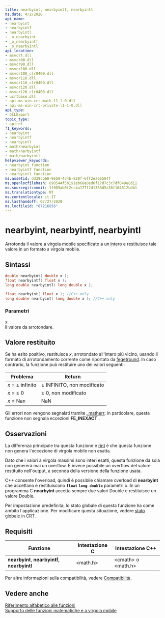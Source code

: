 ```yaml
---
title: nearbyint, nearbyintf, nearbyintl
ms.date: 4/2/2020
api_name:
- nearbyint
- nearbyintf
- nearbyintl
- _o_nearbyint
- _o_nearbyintf
- _o_nearbyintl
api_location:
- msvcrt.dll
- msvcr80.dll
- msvcr90.dll
- msvcr100.dll
- msvcr100_clr0400.dll
- msvcr110.dll
- msvcr110_clr0400.dll
- msvcr120.dll
- msvcr120_clr0400.dll
- ucrtbase.dll
- api-ms-win-crt-math-l1-1-0.dll
- api-ms-win-crt-private-l1-1-0.dll
api_type:
- DLLExport
topic_type:
- apiref
f1_keywords:
- nearbyint
- nearbyintf
- nearbyintl
- math/nearbyint
- math/narbyintf
- math/narbyintl
helpviewer_keywords:
- nearbyint function
- nearbyintf function
- nearbyintl function
ms.assetid: dd39cb68-96b0-434b-820f-6ff2ea65584f
ms.openlocfilehash: 898544f5b191eb68e0ed6f17d7c3c7df849e8d11
ms.sourcegitcommit: 1f009ab0f2cc4a177f2d1353d5a38f164612bdb1
ms.translationtype: MT
ms.contentlocale: it-IT
ms.lasthandoff: 07/27/2020
ms.locfileid: "87216856"
---
```

# <a name="nearbyint-nearbyintf-nearbyintl"></a>nearbyint, nearbyintf, nearbyintl

Arrotonda il valore a virgola mobile specificato a un intero e restituisce tale valore in un formato a virgola mobile.

## <a name="syntax"></a>Sintassi

```C
double nearbyint( double x );
float nearbyintf( float x );
long double nearbyintl( long double x );
```

```cpp
float nearbyint( float x ); //C++ only
long double nearbyint( long double x ); //C++ only
```

### <a name="parameters"></a>Parametri

*x*<br/>
Il valore da arrotondare.

## <a name="return-value"></a>Valore restituito

Se ha esito positivo, restituisce *x*, arrotondato all'intero più vicino, usando il formato di arrotondamento corrente come riportato da [fegetround](fegetround-fesetround2.md). In caso contrario, la funzione può restituire uno dei valori seguenti:

|Problema|Return|
|-----------|------------|
|*x* = ± infinito|± INFINITO, non modificato|
|*x* = ± 0|± 0, non modificato|
|*x* = Nan|NaN|

Gli errori non vengono segnalati tramite [_matherr](matherr.md); in particolare, questa funzione non segnala eccezioni **FE_INEXACT** .

## <a name="remarks"></a>Osservazioni

La differenza principale tra questa funzione e [rint](rint-rintf-rintl.md) è che questa funzione non genera l'eccezione di virgola mobile non esatta.

Dato che i valori a virgola massimi sono interi esatti, questa funzione da sola non genererà mai un overflow. È invece possibile un overflow del valore restituito nell'output, a seconda della versione della funzione usata.

C++ consente l'overload, quindi è possibile chiamare overload di **nearbyint** che accettano e restituiscono **`float`** **`long double`** parametri o. In un programma C **nearbyint** accetta sempre due valori Double e restituisce un valore Double.

Per impostazione predefinita, lo stato globale di questa funzione ha come ambito l'applicazione. Per modificare questa situazione, vedere [stato globale in CRT](../global-state.md).

## <a name="requirements"></a>Requisiti

|Funzione|Intestazione C|Intestazione C++|
|--------------|--------------|------------------|
|**nearbyint**, **nearbyintf**, **nearbyintl**|\<math.h>|\<cmath> o \<math.h>|

Per altre informazioni sulla compatibilità, vedere [Compatibilità](../../c-runtime-library/compatibility.md).

## <a name="see-also"></a>Vedere anche

[Riferimento alfabetico alle funzioni](crt-alphabetical-function-reference.md)<br/>
[Supporto delle funzioni matematiche e a virgola mobile](../floating-point-support.md)<br/>
